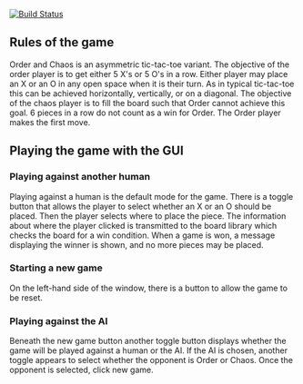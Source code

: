 [![Build Status](https://travis-ci.com/blevinson19/Order-and-Chaos-Rust.svg?branch=master)](https://travis-ci.com/blevinson19/Order-and-Chaos-Rust)

## Rules of the game
Order and Chaos is an asymmetric tic-tac-toe variant. The objective of the order player is to get either
5 X's or 5 O's in a row. Either player may place an X or an O in any open space when it is their turn.
As in typical tic-tac-toe this can be achieved horizontally, vertically, or on a diagonal. 
The objective of the chaos player is to fill the board such that Order cannot achieve this goal. 6 pieces in a row do not
count as a win for Order. The Order player makes the first move.

## Playing the game with the GUI
### Playing against another human
Playing against a human is the default mode for the game. There is a toggle button
that allows the player to select whether an X or an O should be placed. Then the player selects where to place the piece. 
The information about where the player clicked is transmitted to the board library which checks the board for a win condition. 
When a game is won, a message displaying the winner is shown, and no more pieces may be placed. 

### Starting a new game
On the left-hand side of the window, there is a button to allow the game to be reset. 

### Playing against the AI
Beneath the new game button another toggle button displays whether the game 
will be played against a human or the AI. If the AI is chosen, another toggle
appears to select whether the opponent is Order or Chaos. Once the opponent is selected,
click new game. 